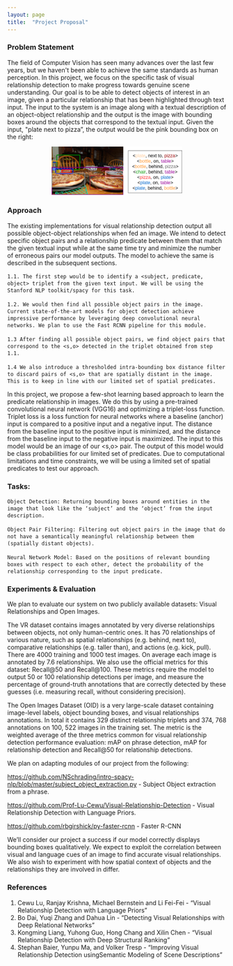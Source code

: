 ```yaml
---
layout: page
title:  "Project Proposal"
---
```


### Problem Statement

The field of Computer Vision has seen many advances over the last few years, but we haven't been able to achieve the same standards as human perception. In this project, we focus on the specific task of visual relationship detection to make progress towards genuine scene understanding. Our goal is to be able to detect objects of interest in an image, given a particular relationship that has been highlighted through text input. The input to the system is an image along with a textual description of an object-object relationship and the output is the image with bounding boxes around the objects that correspond to the textual input. Given the input, "plate next to pizza”, the output would be the pink bounding box on the right: 

<center><img src="../assets/img/pizza_plate.png" width="300px" alt=""></center>

### Approach

The existing implementations for visual relationship detection output all possible object-object relationships when fed an image. We intend to detect specific object pairs and a relationship predicate between them that match the given textual input while at the same time try and minimize the number of erroneous pairs our model outputs. The model to achieve the same is described in the subsequent sections. 

	1.1. The first step would be to identify a <subject, predicate, object> triplet from the given text input. We will be using the Stanford NLP toolkit/spacy for this task.
	
	1.2. We would then find all possible object pairs in the image. Current state-of-the-art models for object detection achieve impressive performance by leveraging deep convolutional neural networks. We plan to use the Fast RCNN pipeline for this module. 
	
	1.3 After finding all possible object pairs, we find object pairs that correspond to the <s,o> detected in the triplet obtained from step 1.1. 
	
	1.4 We also introduce a thresholded intra-bounding box distance filter to discard pairs of <s,o> that are spatially distant in the image. This is to keep in line with our limited set of spatial predicates.

In this project, we propose a few-shot learning based approach to learn the predicate relationship in images. We do this by using a pre-trained convolutional neural network (VGG16) and optimizing a triplet-loss function. Triplet loss is a loss function for neural networks where a baseline (anchor) input is compared to a positive input and a negative input. The distance from the baseline input to the positive input is minimized, and the distance from the baseline input to the negative input is maximized. The input to this model would be an image of our <s,o> pair. The output of this model would be class probabilities for our limited set of predicates. Due to computational limitations and time constraints, we will be using a limited set of spatial predicates to test our approach.

### Tasks:

	Object Detection: Returning bounding boxes around entities in the image that look like the ‘subject’ and the ‘object’ from the input description.
	
	Object Pair Filtering: Filtering out object pairs in the image that do not have a semantically meaningful relationship between them (spatially distant objects).
	
	Neural Network Model: Based on the positions of relevant bounding boxes with respect to each other, detect the probability of the relationship corresponding to the input predicate.


### Experiments & Evaluation

We plan to evaluate our system on two publicly available datasets: Visual Relationships and Open Images.

The VR dataset contains images annotated by very diverse relationships between objects, not only human-centric ones. It has 70 relationships of various nature, such as spatial relationships (e.g. behind, next to), comparative relationships (e.g. taller than), and actions (e.g. kick, pull). There are 4000 training and 1000 test images. On average each image is annotated by 7.6 relationships. We also use the official metrics for this dataset: Recall@50 and Recall@100. These metrics require the model to output 50 or 100 relationship detections per image, and measure the percentage of ground-truth annotations that are correctly detected by these guesses (i.e. measuring recall, without considering precision).

The Open Images Dataset (OID) is a very large-scale dataset containing image-level labels, object bounding boxes, and visual relationships annotations. In total it contains 329 distinct relationship triplets and 374, 768 annotations on 100, 522 images in the training set. The metric is the weighted average of the three metrics common for visual relationship detection performance evaluation: mAP on phrase detection, mAP for relationship detection and Recall@50 for relationship detections. 

We plan on adapting modules of our project from the following:

<https://github.com/NSchrading/intro-spacy-nlp/blob/master/subject_object_extraction.py> - Subject Object extraction from a phrase.

<https://github.com/Prof-Lu-Cewu/Visual-Relationship-Detection> - Visual Relationship Detection with Language Priors.

<https://github.com/rbgirshick/py-faster-rcnn> - Faster R-CNN

 We’ll consider our project a success if our model correctly displays bounding boxes qualitatively. We expect to exploit the correlation between visual and language cues of an image to find accurate visual relationships. We also wish to experiment with how spatial context of objects and the relationships they are involved in differ. 

### References

1. Cewu Lu, Ranjay Krishna, Michael Bernstein and Li Fei-Fei - “Visual Relationship Detection with Language Priors”
2. Bo Dai, Yuqi Zhang and Dahua Lin - “Detecting Visual Relationships with Deep Relational Networks” 
3. Kongming Liang, Yuhong Guo, Hong Chang and Xilin Chen - “Visual Relationship Detection with Deep Structural Ranking” 
4. Stephan Baier, Yunpu Ma, and Volker Tresp - “Improving Visual Relationship Detection usingSemantic Modeling of Scene Descriptions”


